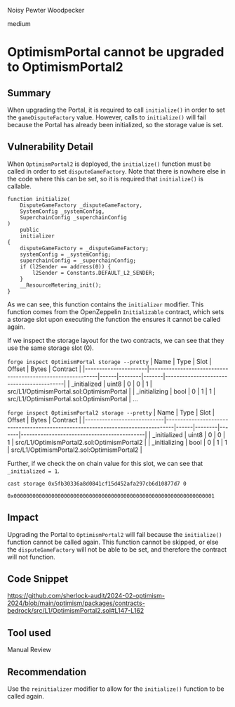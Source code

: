 Noisy Pewter Woodpecker

medium

# OptimismPortal cannot be upgraded to OptimismPortal2

## Summary

When upgrading the Portal, it is required to call `initialize()` in order to set the `gameDisputeFactory` value. However, calls to `initialize()` will fail because the Portal has already been initialized, so the storage value is set.

## Vulnerability Detail

When `OptimismPortal2` is deployed, the `initialize()` function must be called in order to set `disputeGameFactory`. Note that there is nowhere else in the code where this can be set, so it is required that `initialize()` is callable.

```solidity
function initialize(
    DisputeGameFactory _disputeGameFactory,
    SystemConfig _systemConfig,
    SuperchainConfig _superchainConfig
)
    public
    initializer
{
    disputeGameFactory = _disputeGameFactory;
    systemConfig = _systemConfig;
    superchainConfig = _superchainConfig;
    if (l2Sender == address(0)) {
        l2Sender = Constants.DEFAULT_L2_SENDER;
    }
    __ResourceMetering_init();
}
```
As we can see, this function contains the `initializer` modifier. This function comes from the OpenZeppelin `Initializable` contract, which sets a storage slot upon executing the function the ensures it cannot be called again.

If we inspect the storage layout for the two contracts, we can see that they use the same storage slot (0).

`forge inspect OptimismPortal storage --pretty`
| Name                 | Type                                                       | Slot | Offset | Bytes | Contract                                 |
|----------------------|------------------------------------------------------------|------|--------|-------|------------------------------------------|
| _initialized         | uint8                                                      | 0    | 0      | 1     | src/L1/OptimismPortal.sol:OptimismPortal |
| _initializing        | bool                                                       | 0    | 1      | 1     | src/L1/OptimismPortal.sol:OptimismPortal |
...

`forge inspect OptimismPortal2 storage --pretty`
| Name                       | Type                                                                            | Slot | Offset | Bytes | Contract                                   |
|----------------------------|---------------------------------------------------------------------------------|------|--------|-------|--------------------------------------------|
| _initialized               | uint8                                                                           | 0    | 0      | 1     | src/L1/OptimismPortal2.sol:OptimismPortal2 |
| _initializing              | bool                                                                            | 0    | 1      | 1     | src/L1/OptimismPortal2.sol:OptimismPortal2 |

Further, if we check the on chain value for this slot, we can see that `_initialized = 1`.

`cast storage 0x5fb30336a8d0841cf15d452afa297cb6d10877d7 0`
```solidity
0x0000000000000000000000000000000000000000000000000000000000000001
```

## Impact

Upgrading the Portal to `OptimismPortal2` will fail because the `initialize()` function cannot be called again. This function cannot be skipped, or else the `disputeGameFactory` will not be able to be set, and therefore the contract will not function.

## Code Snippet

https://github.com/sherlock-audit/2024-02-optimism-2024/blob/main/optimism/packages/contracts-bedrock/src/L1/OptimismPortal2.sol#L147-L162

## Tool used

Manual Review

## Recommendation

Use the `reinitializer` modifier to allow for the `initialize()` function to be called again.